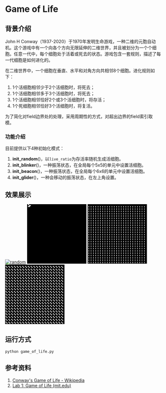 # Game of Life

## 背景介绍

John H Conway（1937-2020）于1970年发明生命游戏，一种二维的元胞自动机。这个游戏中有一个向各个方向无限延伸的二维世界，并且被划分为一个个细胞。任意一代中，每个细胞处于活着或死去的状态。游戏包含一套规则，描述了每一代细胞是如何进化的。

在二维世界中，一个细胞在垂直、水平和对角方向共相邻8个细胞。进化规则如下：

1. 1个活细胞相邻少于2个活细胞时，将死去；
2. 1个活细胞相邻多于3个活细胞时，将死去；
3. 1个活细胞相邻恰好2个或3个活细胞时，将存活；
4. 1个死细胞相邻恰好3个活细胞时，将复活。

为了简化对field边界处的处理，采用周期性的方式，对超出边界的field索引取模。

### 功能介绍

目前提供以下4种初始化模式：

1. **init_random**()，以`live_ratio`为存活率随机生成活细胞。
2. **init_blinker**()，一种振荡状态，在全局每个5x5的单元中设置活细胞。
3. **init_beacon**()，一种振荡状态，在全局每个6x6的单元中设置活细胞。
4. **init_glider**()，一种会移动的振荡状态，在左上角设置。

## 效果展示

<a href="gol.gif"><img src="gol.gif" height=192px title="random"></a>
<a href="glider.gif"><img src="glider.gif" height=192px title="glider"></a>
<a href="blinker.gif"><img src="blinker.gif" height=192px title="blinker"></a>
<a href="beacon.gif"><img src="beacon.gif" height=192px title="beacon"></a>

## 运行方式

```shell
python game_of_life.py
```

## 参考资料

1. [Conway's Game of Life - Wikipedia](https://en.wikipedia.org/wiki/Conway's_Game_of_Life)
2. [Lab 1: Game of Life (mit.edu)](https://ocw.mit.edu/courses/electrical-engineering-and-computer-science/6-087-practical-programming-in-c-january-iap-2010/labs/MIT6_087IAP10_lab01.pdf)
